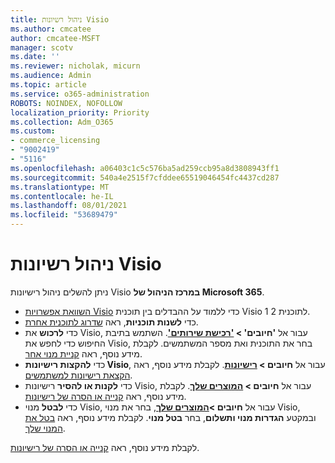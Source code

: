 ```yaml
---
title: ניהול רשיונות Visio
ms.author: cmcatee
author: cmcatee-MSFT
manager: scotv
ms.date: ''
ms.reviewer: nicholak, micurn
ms.audience: Admin
ms.topic: article
ms.service: o365-administration
ROBOTS: NOINDEX, NOFOLLOW
localization_priority: Priority
ms.collection: Adm_O365
ms.custom:
- commerce_licensing
- "9002419"
- "5116"
ms.openlocfilehash: a06403c1c5c576ba5ad259ccb95a8d3808943ff1
ms.sourcegitcommit: 540a4e2515f7cfddee65519046454fc4437cd287
ms.translationtype: MT
ms.contentlocale: he-IL
ms.lasthandoff: 08/01/2021
ms.locfileid: "53689479"
---
```

# <a name="visio-license-management"></a>ניהול רשיונות Visio

ניתן להשלים ניהול רישיונות Visio **במרכז הניהול של Microsoft 365**.

- [השוואת אפשרויות Visio](https://www.microsoft.com/microsoft-365/visio/microsoft-visio-plans-and-pricing-compare-visio-options?rtc=1) כדי ללמוד על ההבדלים בין תוכנית Visio 1 לתוכנית 2.
- כדי **לשנות תוכניות**, ראה [שדרוג לתוכנית אחרת](/microsoft-365/commerce/subscriptions/upgrade-to-different-plan).
- כדי **לרכוש** את Visio, עבור אל **'חיובים' > ['רכישת שירותים'](https://go.microsoft.com/fwlink/p/?linkid=868433)**. השתמש בתיבת החיפוש כדי לחפש את Visio, בחר את התוכנית ואת מספר המשתמשים. לקבלת מידע נוסף, ראה [קניית מנוי אחר](/microsoft-365/commerce/try-or-buy-microsoft-365#buy-a-different-subscription).
- כדי **להקצות רישיונות Visio**, עבור אל **חיובים > [רישיונות](https://go.microsoft.com/fwlink/p/?linkid=842264)**. לקבלת מידע נוסף, ראה [הקצאת רישיונות למשתמשים](/microsoft-365/admin/manage/assign-licenses-to-users).
- כדי **לקנות או להסיר** רישיונות Visio, עבור אל **חיובים > [המוצרים שלך](https://go.microsoft.com/fwlink/p/?linkid=842054)**. לקבלת מידע נוסף, ראה [קנייה או הסרה של רישיונות](/microsoft-365/commerce/licenses/buy-licenses#buy-or-remove-licenses-for-your-business-subscription).
- כדי **לבטל** מנוי Visio, עבור אל **חיובים >[המוצרים שלך](https://go.microsoft.com/fwlink/p/?linkid=842054)**, בחר את מנוי Visio, ובמקטע **הגדרות מנוי ותשלום**, בחר **בטל מנוי**. לקבלת מידע נוסף, ראה [בטל את המנוי שלך](/microsoft-365/commerce/subscriptions/cancel-your-subscription).

לקבלת מידע נוסף, ראה [קנייה או הסרה של רישיונות](/microsoft-365/commerce/licenses/buy-licenses).